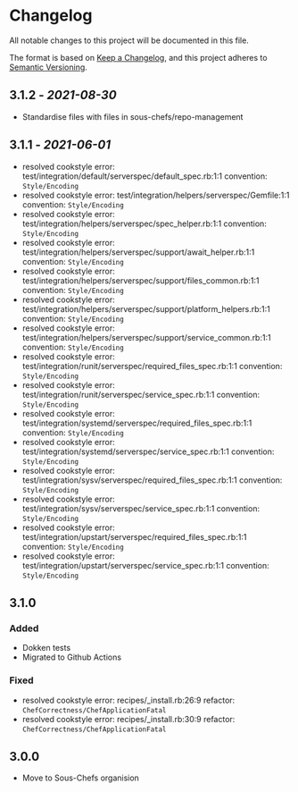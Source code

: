 # Changelog

All notable changes to this project will be documented in this file.

The format is based on [Keep a Changelog](https://keepachangelog.com/en/1.0.0/),
and this project adheres to [Semantic Versioning](https://semver.org/spec/v2.0.0.html).

## 3.1.2 - *2021-08-30*

- Standardise files with files in sous-chefs/repo-management

## 3.1.1 - *2021-06-01*

- resolved cookstyle error: test/integration/default/serverspec/default_spec.rb:1:1 convention: `Style/Encoding`
- resolved cookstyle error: test/integration/helpers/serverspec/Gemfile:1:1 convention: `Style/Encoding`
- resolved cookstyle error: test/integration/helpers/serverspec/spec_helper.rb:1:1 convention: `Style/Encoding`
- resolved cookstyle error: test/integration/helpers/serverspec/support/await_helper.rb:1:1 convention: `Style/Encoding`
- resolved cookstyle error: test/integration/helpers/serverspec/support/files_common.rb:1:1 convention: `Style/Encoding`
- resolved cookstyle error: test/integration/helpers/serverspec/support/platform_helpers.rb:1:1 convention: `Style/Encoding`
- resolved cookstyle error: test/integration/helpers/serverspec/support/service_common.rb:1:1 convention: `Style/Encoding`
- resolved cookstyle error: test/integration/runit/serverspec/required_files_spec.rb:1:1 convention: `Style/Encoding`
- resolved cookstyle error: test/integration/runit/serverspec/service_spec.rb:1:1 convention: `Style/Encoding`
- resolved cookstyle error: test/integration/systemd/serverspec/required_files_spec.rb:1:1 convention: `Style/Encoding`
- resolved cookstyle error: test/integration/systemd/serverspec/service_spec.rb:1:1 convention: `Style/Encoding`
- resolved cookstyle error: test/integration/sysv/serverspec/required_files_spec.rb:1:1 convention: `Style/Encoding`
- resolved cookstyle error: test/integration/sysv/serverspec/service_spec.rb:1:1 convention: `Style/Encoding`
- resolved cookstyle error: test/integration/upstart/serverspec/required_files_spec.rb:1:1 convention: `Style/Encoding`
- resolved cookstyle error: test/integration/upstart/serverspec/service_spec.rb:1:1 convention: `Style/Encoding`

## 3.1.0

### Added

- Dokken tests
- Migrated to Github Actions

### Fixed

- resolved cookstyle error: recipes/_install.rb:26:9 refactor: `ChefCorrectness/ChefApplicationFatal`
- resolved cookstyle error: recipes/_install.rb:30:9 refactor: `ChefCorrectness/ChefApplicationFatal`

## 3.0.0

- Move to Sous-Chefs organision
